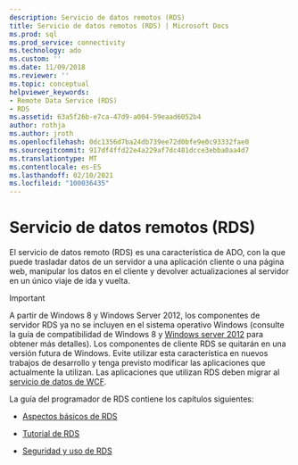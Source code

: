 ```yaml
---
description: Servicio de datos remotos (RDS)
title: Servicio de datos remotos (RDS) | Microsoft Docs
ms.prod: sql
ms.prod_service: connectivity
ms.technology: ado
ms.custom: ''
ms.date: 11/09/2018
ms.reviewer: ''
ms.topic: conceptual
helpviewer_keywords:
- Remote Data Service (RDS)
- RDS
ms.assetid: 63a5f26b-e7ca-47d9-a004-59eaad6052b4
author: rothja
ms.author: jroth
ms.openlocfilehash: 0dc1356d7ba24db739ee72d0bfe9e0c93332fae0
ms.sourcegitcommit: 917df4ffd22e4a229af7dc481dcce3ebba0aa4d7
ms.translationtype: MT
ms.contentlocale: es-ES
ms.lasthandoff: 02/10/2021
ms.locfileid: "100036435"
---
```

# <a name="remote-data-service-rds"></a>Servicio de datos remotos (RDS)
El servicio de datos remoto (RDS) es una característica de ADO, con la que puede trasladar datos de un servidor a una aplicación cliente o una página web, manipular los datos en el cliente y devolver actualizaciones al servidor en un único viaje de ida y vuelta.  
  
> [!IMPORTANT]
>  A partir de Windows 8 y Windows Server 2012, los componentes de servidor RDS ya no se incluyen en el sistema operativo Windows (consulte la guía de compatibilidad de Windows 8 y [Windows server 2012](https://www.microsoft.com/download/details.aspx?id=27416) para obtener más detalles). Los componentes de cliente RDS se quitarán en una versión futura de Windows. Evite utilizar esta característica en nuevos trabajos de desarrollo y tenga previsto modificar las aplicaciones que actualmente la utilizan. Las aplicaciones que utilizan RDS deben migrar al [servicio de datos de WCF](/dotnet/framework/wcf/).  
  
 La guía del programador de RDS contiene los capítulos siguientes:  
  
-   [Aspectos básicos de RDS](./rds-fundamentals.md)  
  
-   [Tutorial de RDS](./rds-tutorial.md)  
  
-   [Seguridad y uso de RDS](./rds-usage-and-security.md)